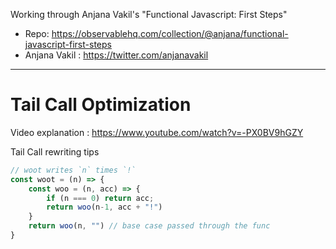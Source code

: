 Working through Anjana Vakil's "Functional Javascript: First Steps"

- Repo: https://observablehq.com/collection/@anjana/functional-javascript-first-steps
- Anjana Vakil : https://twitter.com/anjanavakil

---

# Tail Call Optimization

Video explanation : https://www.youtube.com/watch?v=-PX0BV9hGZY

Tail Call rewriting tips 
```javascript
// woot writes `n` times `!`
const woot = (n) => {
	const woo = (n, acc) => {
		if (n === 0) return acc;
		return woo(n-1, acc + "!")
	}
	return woo(n, "") // base case passed through the func
}
```
